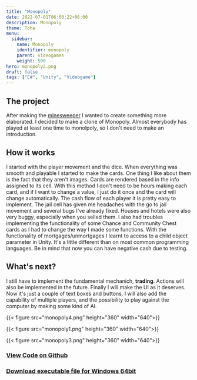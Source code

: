 ```yaml
---
title: "Monopoly"
date: 2022-07-01T06:00:22+06:00
description: Monopoly
theme: Toha
menu:
  sidebar:
    name: Monopoly
    identifier: monopoly
    parent: videogames
    weight: 500
hero: monopoly2.png
draft: false
tags: ["C#", "Unity", "Videogame"]
---
```

## The project
After making the [minesweeper](https://bernatbc.tk/posts/videogames/minesweeper/) I wanted to create something more elaborated. I decided to make a clone of Monopoly. Almost everybody has played at least one time to monolpoly, so I don't need to make an introduction.

## How it works
I started with the player movement and the dice. When everything was smooth and playable I started to make the cards. One thing I like about them is the fact that they aren't images. Cards are rendered based in the info assigned to its cell. With this method I don't need to be hours making each card, and if I want to change a value, I just do it once and the card will change automatically. The cash flow of each player it is pretty easy to implement. The jail cell has given me headaches with the go to jail movement and several bugs I've already fixed. Houses and hotels were also very buggy, especially when you selled them. I also had troubles implementing the functionality of some Chance and Community Chest cards as I had to change the way I made some functions. With the functionality of mortgages/unmortgages I learnt to access to a child object parameter in Unity. It's a little different than on most common programming languages. Be in mind that now you can have negative cash due to testing.

## What's next?
I still have to implement the fundamental mechanich, __trading__. Actions will also be implemented in the future. Finally I will make the UI as it deserves. Now it's just a couple of text boxes and buttons. I will also add the capability of multiple players, and the possibility to play against the computer by making some kind of AI.
 
{{< figure src="monopoly4.png" height="360" width="640">}}
 
{{< figure src="monopoly1.png" height="360" width="640">}}
 
{{< figure src="monopoly3.png" height="360" width="640">}}

### [View Code on Github](https://github.com/BernatBC/Monopoly)

### [Download executable file for Windows 64bit](https://github.com/BernatBC/Monopoly/raw/main/Demo.zip)